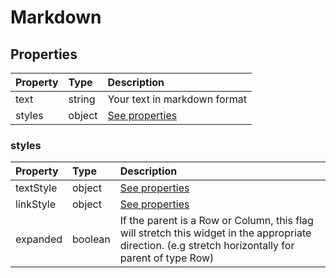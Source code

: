 # Markdown

## Properties

| Property | Type   | Description                  |
| :------- | :----- | :--------------------------- |
| text     | string | Your text in markdown format |
| styles   | object | [See properties](#styles)    |

### styles

| Property  | Type    | Description                                                                                                                                          |
| :-------- | :------ | :--------------------------------------------------------------------------------------------------------------------------------------------------- |
| textStyle | object  | [See properties](#textStyle)                                                                                                                         |
| linkStyle | object  | [See properties](#linkStyle)                                                                                                                         |
| expanded  | boolean | If the parent is a Row or Column, this flag will stretch this widget in the appropriate direction. (e.g stretch horizontally for parent of type Row) |
